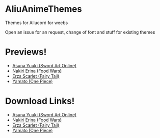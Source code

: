 # AliuAnimeThemes
Themes for Aliucord for weebs

Open an issue for an request, change of font and stuff for existing themes

# Previews!
- [Asuna Yuuki (Sword Art Online)](https://media.discordapp.net/attachments/846348482231140362/887417986649042984/Screenshot_2021-09-15-00-51-48-57_fa4ea8e8aeb69dcd3ab969e8fd3d4310.jpg)
- [Nakiri Erina (Food Wars)](https://media.discordapp.net/attachments/846348482231140362/887420281768001586/Screenshot_2021-09-15-01-01-16-21_fa4ea8e8aeb69dcd3ab969e8fd3d4310.jpg)
- [Erza Scarlet (Fairy Tail)](https://media.discordapp.net/attachments/846348482231140362/887420531178111036/Screenshot_2021-09-15-01-02-16-80_fa4ea8e8aeb69dcd3ab969e8fd3d4310.jpg)
- [Yamato (One Piece)](https://media.discordapp.net/attachments/846348482231140362/887417987143966760/Screenshot_2021-09-15-00-52-07-36_fa4ea8e8aeb69dcd3ab969e8fd3d4310.jpg)

# Download Links!
- [Asuna Yuuki (Sword Art Online)](https://cdn.discordapp.com/attachments/780495979110858774/887410598265122847/Asuna_Yuuki_Sword_Art_Online.json)
- [Nakiri Erina (Food Wars)](https://cdn.discordapp.com/attachments/780495979110858774/887410598684536871/Nakiri_Erina_Food_Wars.json)
- [Erza Scarlet (Fairy Tail)](https://cdn.discordapp.com/attachments/780495979110858774/887410598579667014/Erza_Scarlet_Fairy_Tail.json)
- [Yamato (One Piece)](https://cdn.discordapp.com/attachments/780495979110858774/887412911750922300/Yamato_One_Piece.json)
